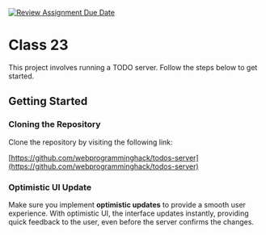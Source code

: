 [![Review Assignment Due Date](https://classroom.github.com/assets/deadline-readme-button-22041afd0340ce965d47ae6ef1cefeee28c7c493a6346c4f15d667ab976d596c.svg)](https://classroom.github.com/a/7FJXZdyD)
# Class 23

This project involves running a TODO server. Follow the steps below to get started.

## Getting Started

### Cloning the Repository

Clone the repository by visiting the following link:

[https://github.com/webprogramminghack/todos-server](https://github.com/webprogramminghack/todos-server)

### Optimistic UI Update

Make sure you implement **optimistic updates** to provide a smooth user experience. With optimistic UI, the interface updates instantly, providing quick feedback to the user, even before the server confirms the changes.
